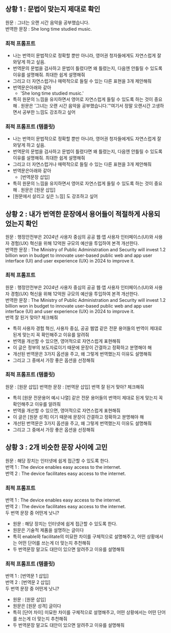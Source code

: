 

## 상황 1 : 문법이 맞는지 제대로 확인


원문 : 그녀는 오랜 시간 음악을 공부했습니다.  
번역한 문장 : She long time studied music.  

### 최적 프롬프트
- 나는 번역이 문법적으로 정확할 뿐만 아니라, 영어권 청자들에게도 자연스럽게 잘 와닿게 하고 싶음.
- 번역문의 문법을 검사하고 문법이 틀렸다면 왜 틀렸는지, 다음엔 안틀릴 수 있도록 이유를 설명해줘. 최대한 쉽게 설명해줘
- 그리고 더 자연스럽거나 매력적으로 들릴 수 있는 다른 표현을 3개 제안해줘
- 번역문은아래와 같아
    - 'She long time studied music.'
- 특히 원문의 느낌을 유지하면서 영어로 자연스럽게 들릴 수 있도록 하는 것이 중요해 . 원문은 '그녀는 오랜 시간 음악을 공부했습니다.'"여기서 정말 오랜시간 고생하면서 공부한 느낌도 강조하고 싶어


### 최적 프롬프트 (템플릿)
- 나는 번역이 문법적으로 정확할 뿐만 아니라, 영어권 청자들에게도 자연스럽게 잘 와닿게 하고 싶음.
- 번역문의 문법을 검사하고 문법이 틀렸다면 왜 틀렸는지, 다음엔 안틀릴 수 있도록 이유를 설명해줘. 최대한 쉽게 설명해줘
- 그리고 더 자연스럽거나 매력적으로 들릴 수 있는 다른 표현을 3개 제안해줘
- 번역문은아래와 같아
    - [번역문장 삽입]
- 특히 원문의 느낌을 유지하면서 영어로 자연스럽게 들릴 수 있도록 하는 것이 중요해 . 원문은 [원문 삽입]
- [원문에서 살리고 싶은 느낌] 도 강조하고 싶어




## 상황 2 : 내가 번역한 문장에서 용어들이 적절하게 사용되었는지 확인

원문 : 행정안전부은 2024년 사용자 중심의 공공 웹·앱 사용자 인터페이스(UI)와 사용자 경험(UX) 혁신을 위해 12억원 규모의 예산을 투입하여 본격 개선한다.  
번역한 문장 : The Ministry of Public Administration and Security will invest 1.2 billion won in budget to innovate user-based public web and app user interface (UI) and user experience (UX) in 2024 to improve it.

### 최적 프롬프트

원문 : 행정안전부은 2024년 사용자 중심의 공공 웹·앱 사용자 인터페이스(UI)와 사용자 경험(UX) 혁신을 위해 12억원 규모의 예산을 투입하여 본격 개선한다.  
번역한 문장 : The Ministry of Public Administration and Security will invest 1.2 billion won in budget to innovate user-based public web and app user interface (UI) and user experience (UX) in 2024 to improve it.  
번역 잘 된거 맞아? 체크해줘
- 특히 사용자 경험 혁신, 사용자 중심, 공공 웹앱 같은 전문 용어들의 번역이 제대로 된게 맞는지 꼭 확인해주고 이유를 알려줘
- 번역을 개선할 수 있으면, 영어적으로 자연스럽게 표현해줘
- 이 글은 정부의 보도자료이기 때문에 문장이 간결하고 정확하고 분명해야 해
- 개선된 번역문은 3가지 옵션을 주고, 왜 그렇게 번역했는지 이유도 설명해줘
- 그리고 그 중에서 가장 좋은 옵션을 선정해줘

### 최적 프롬프트 (템플릿)
원문 : [원문 삽입]
번역한 문장 : [번역문 삽입]
번역 잘 된거 맞아? 체크해줘
- 특히 [원문 전문용어 예시 나열] 같은 전문 용어들의 번역이 제대로 된게 맞는지 꼭 확인해주고 이유를 알려줘
- 번역을 개선할 수 있으면, 영어적으로 자연스럽게 표현해줘
- 이 글은 [원문 성격] 이기 때문에 문장이 간결하고 정확하고 분명해야 해
- 개선된 번역문은 3가지 옵션을 주고, 왜 그렇게 번역했는지 이유도 설명해줘
- 그리고 그 중에서 가장 좋은 옵션을 선정해줘


## 상황 3 : 2개 비슷한 문장 사이에 고민


원문 : 해당 장치는 인터넷에 쉽게 접근할 수 있도록 한다.  
번역 1 : The device enables easy access to the internet.  
번역 2 : The device facilitates easy access to the internet.  

### 최적 프롬프트

번역 1 : The device enables easy access to the internet.  
번역 2 : The device facilitates easy access to the internet.  
두 번역 문장 중 어떤게 낫니?
- 원문 : 해당 장치는 인터넷에 쉽게 접근할 수 있도록 한다.
- 원문은 기술적 제품을 설명하는 글이다
- 특히 enable와 facilitate의 미묘한 차이를 구체적으로 설명해주고, 어떤 상황에서는 어떤 단어를 쓰는게 더 맞는지 추천해줘
- 두 번역문장 말고도 대안이 있으면 알려주고 이유를 설명해줘


### 최적 프롬프트 (템플릿)

번역 1 : [번역문 1 삽입]  
번역 2 : [번역문 2 삽입]  
두 번역 문장 중 어떤게 낫니?
- 원문 : [원문 삽입] 
- 원문은 [원문 성격] 글이다
- 특히 [단어 차이] 미묘한 차이를 구체적으로 설명해주고, 어떤 상황에서는 어떤 단어를 쓰는게 더 맞는지 추천해줘
- 두 번역문장 말고도 대안이 있으면 알려주고 이유를 설명해줘

